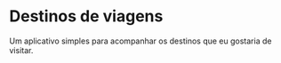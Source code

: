 # Destinos de viagens

Um aplicativo simples para acompanhar os destinos que eu gostaria de visitar.


